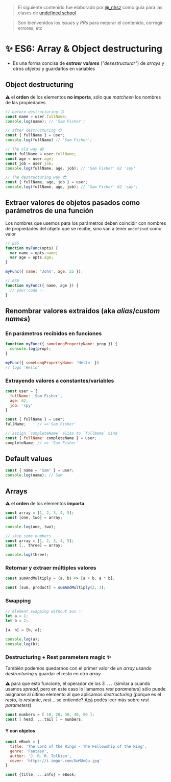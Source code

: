 > El siguiente contenido fue elaborado por [@_nhsz](https://twitter.com/_nhsz) como guía para las clases de [undefined school](https://twitter.com/undefinedSchool)

> Son bienvenidos los _issues_ y _PRs_ para mejorar el contenido, corregir errores, etc

# ✨ ES6: Array & Object destructuring

- Es una forma concisa de _**extraer valores**_ (_"desestructurar"_) de _arrays_ y otros _objetos_ y guardarlos en variables

## Object destructuring

:warning: el **orden** de los elementos **no importa**, sólo que _matcheen_ los nombres de las propiedades

```js
// before destructuring 😢
const name = user.fullName;
console.log(name); // 'Sam Fisher';

// after destructuring 😍
const { fullName } = user;
console.log(fullName) // 'Sam Fisher';
```

```js
// The old way 😱
const fullName = user.fullName;
const age = user.age;
const job = user.job;
console.log(fullName, age, job); // 'Sam Fisher' 62 'spy'

// The destructuring way 😎
const { fullName, age, job } = user;
console.log(fullName, age, job); // 'Sam Fisher' 62 'spy';
```

## Extraer valores de objetos pasados como parámetros de una función

Los nombres que usemos para los parámetros deben coincidir con nombres de propiedades del objeto que se recibe, sino van a tener `undefined` como valor

```js
// ES5
function myFunc(opts) {
  var name = opts.name;
  var age = opts.age;
}

myFunc({ name: 'John', age: 25 });
```

```js
// ES6
function myFunc({ name, age }) {
  // your code ✨
}
```

## Renombrar valores extraídos (aka _alias_/_custom names_)

### En parámetros recibidos en funciones

```js
function myFunc({ someLongPropertyName: prop }) {
  console.log(prop);
}

myFunc({ someLongPropertyName: 'Hello' })
// logs 'Hello'
```

### Extrayendo valores a constantes/variables

```js
const user = {
  fullName: 'Sam Fisher',
  age: 62,
  job: 'spy'
}

const { fullName } = user;
fullName;     // =>'Sam Fisher'

// assign `completeName` alias to `fullName` bind
const { fullName: completeName } = user;
completeName; // => 'Sam Fisher'
```

## Default values

```js
const { name = 'Sam' } = user;
console.log(name); // Sam
```

## Arrays

:warning: el **orden** de los elementos **importa**

```js
const array = [1, 2, 3, 4, 5];
const [one, two] = array;

console.log(one, two);
```

```js
// skip some numbers
const array = [1, 2, 3, 4, 5];
const [,, three] = array;

console.log(three);
```

### Retornar y extraer múltiples valores

```js
const sumAndMultiply = (a, b) => [a + b, a * b];

const [sum, product] = sumAndMultiply(2, 3);
```

### Swapping

```js
// element swapping without aux ✨
let a = 1;
let b = 2;

[a, b] = [b, a];

console.log(a);
console.log(b);
```

### Destructuring + Rest parameters magic ✨

También podemos quedarnos con el primer valor de un _array_ usando _destructuring_ y guardar el resto en otro _array_

:warning: para que esto funcione, el operador de los 3 `...` (similar a cuando usamos _spread_, pero en este caso lo llamamos _rest parameters_) sólo puede asignarse al último elemento al que aplicamos _destructuring_ (porque es el *rest*o, lo *rest*ante, *rest*... se entiende? [Acá](https://javascript.info/rest-parameters-spread-operator#rest-parameters) podés leer más sobre _rest parameters_)

```js
const numbers = [ 10, 20, 30, 40, 50 ];
const [ head, ...tail ] = numbers;
```

#### Y con objetos

```js
const eBook = { 
  title: 'The Lord of the Rings - The Fellowship of the Ring', 
  genre: 'Fantasy', 
  author: 'J. R. R. Tolkien', 
  cover: 'https://i.imgur.com/OwMUnQu.jpg'
}

const {title, ...info} = eBook;
```
